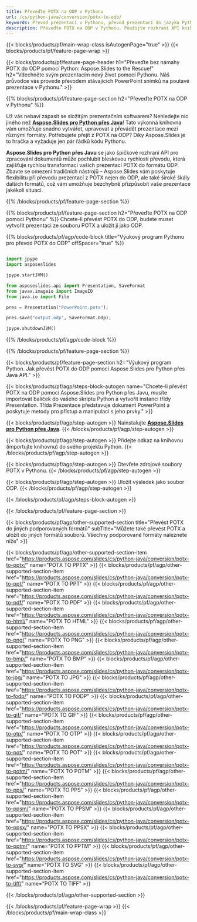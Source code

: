 ```yaml
---
title: Převeďte POTX na ODP v Pythonu
url: /cs/python-java/conversion/potx-to-odp/
keywords: Převod prezentací v Pythonu, převod prezentací do jazyka Python, Python pro prezentace, Aspose.Slides Python, převod POTX do ODP, knihovna prezentací Pythonu
description: Převeďte POTX na ODP v Pythonu. Použijte rozhraní API knihovny Python k převodu souborů POTX do ODP
---
```


{{< blocks/products/pf/main-wrap-class isAutogenPage="true" >}}
{{< blocks/products/pf/feature-page-wrap >}}

{{< blocks/products/pf/feature-page-header h1="Převeďte bez námahy POTX do ODP pomocí Python: Aspose.Slides to the Rescue!" h2="Vdechněte svým prezentacím nový život pomocí Pythonu. Náš průvodce vás provede převodem stávajících PowerPoint snímků na poutavé prezentace v Pythonu." >}}

{{% blocks/products/pf/feature-page-section h2="Převeďte POTX na ODP v Pythonu" %}}

Už vás nebaví zápasit se složitým prezentačním softwarem? Nehledejte nic jiného než [**Aspose.Slides pro Python přes Java**](https://products.aspose.com/slides/cs/python-java/)! Tato výkonná knihovna vám umožňuje snadno vytvářet, upravovat a převádět prezentace mezi různými formáty. Potřebujete přejít z POTX na ODP? Díky Aspose.Slides je to hračka a vyžaduje jen pár řádků kódu Pythonu.

**Aspose.Slides pro Python přes Javu** se jako špičkové rozhraní API pro zpracování dokumentů může pochlubit bleskovou rychlostí převodu, která zajišťuje rychlou transformaci vašich prezentací POTX do formátu ODP. Zbavte se omezení tradičních nástrojů – Aspose.Slides vám poskytuje flexibilitu při převodu prezentací z POTX nejen do ODP, ale také široké škály dalších formátů, což vám umožňuje bezchybně přizpůsobit vaše prezentace jakékoli situaci.

{{% /blocks/products/pf/feature-page-section %}}

{{% blocks/products/pf/feature-page-section  h2="Převeďte POTX na ODP pomocí Pythonu" %}}
Chcete-li převést POTX do ODP, budete muset vytvořit prezentaci ze souboru POTX a uložit ji jako ODP.

{{% blocks/products/pf/agp/code-block title="Výukový program Pythonu pro převod POTX do ODP" offSpacer="true" %}}

```python

import jpype
import asposeslides

jpype.startJVM()

from asposeslides.api import Presentation, SaveFormat
from javax.imageio import ImageIO
from java.io import File

pres = Presentation("PowerPoint.potx");

pres.save("output.odp", SaveFormat.Odp);

jpype.shutdownJVM()
```


{{% /blocks/products/pf/agp/code-block %}}

{{% /blocks/products/pf/feature-page-section %}}

{{< blocks/products/pf/feature-page-section  h2="Výukový program Python. Jak převést POTX do ODP pomocí Aspose.Slides pro Python přes Java API." >}}

{{< blocks/products/pf/agp/steps-block-autogen name="Chcete-li převést POTX na ODP pomocí Aspose.Slides pro Python přes Javu, musíte importovat balíček do vašeho skriptu Python a vytvořit instanci třídy Presentation. Třída Prezentace představuje dokument PowerPoint a poskytuje metody pro přístup a manipulaci s jeho prvky." >}}

{{< blocks/products/pf/agp/step-autogen >}}
Nainstalujte [**Aspose.Slides pro Python přes Java**](https://products.aspose.com/slides/cs/python-java/).
{{< /blocks/products/pf/agp/step-autogen >}}

{{< blocks/products/pf/agp/step-autogen >}}
Přidejte odkaz na knihovnu (importujte knihovnu) do svého projektu Python.
{{< /blocks/products/pf/agp/step-autogen >}}

{{< blocks/products/pf/agp/step-autogen >}}
Otevřete zdrojové soubory POTX v Pythonu.
{{< /blocks/products/pf/agp/step-autogen >}}

{{< blocks/products/pf/agp/step-autogen >}}
Uložit výsledek jako soubor ODP.
{{< /blocks/products/pf/agp/step-autogen >}}

{{< /blocks/products/pf/agp/steps-block-autogen >}}

{{< /blocks/products/pf/feature-page-section >}}

{{< blocks/products/pf/agp/other-supported-section title="Převést POTX do jiných podporovaných formátů" subTitle="Můžete také převést POTX a uložit do jiných formátů souborů. Všechny podporované formáty naleznete níže" >}}

{{< blocks/products/pf/agp/other-supported-section-item href="https://products.aspose.com/slides/cs/python-java/conversion/potx-to-pptx/" name="POTX TO PPTX" >}}
{{< blocks/products/pf/agp/other-supported-section-item href="https://products.aspose.com/slides/cs/python-java/conversion/potx-to-ppt/" name="POTX TO PPT" >}}
{{< blocks/products/pf/agp/other-supported-section-item href="https://products.aspose.com/slides/cs/python-java/conversion/potx-to-pdf/" name="POTX TO PDF" >}}
{{< blocks/products/pf/agp/other-supported-section-item href="https://products.aspose.com/slides/cs/python-java/conversion/potx-to-html/" name="POTX TO HTML" >}}
{{< blocks/products/pf/agp/other-supported-section-item href="https://products.aspose.com/slides/cs/python-java/conversion/potx-to-png/" name="POTX TO PNG" >}}
{{< blocks/products/pf/agp/other-supported-section-item href="https://products.aspose.com/slides/cs/python-java/conversion/potx-to-bmp/" name="POTX TO BMP" >}}
{{< blocks/products/pf/agp/other-supported-section-item href="https://products.aspose.com/slides/cs/python-java/conversion/potx-to-jpg/" name="POTX TO JPG" >}}
{{< blocks/products/pf/agp/other-supported-section-item href="https://products.aspose.com/slides/cs/python-java/conversion/potx-to-fodp/" name="POTX TO FODP" >}}
{{< blocks/products/pf/agp/other-supported-section-item href="https://products.aspose.com/slides/cs/python-java/conversion/potx-to-gif/" name="POTX TO GIF" >}}
{{< blocks/products/pf/agp/other-supported-section-item href="https://products.aspose.com/slides/cs/python-java/conversion/potx-to-otp/" name="POTX TO OTP" >}}
{{< blocks/products/pf/agp/other-supported-section-item href="https://products.aspose.com/slides/cs/python-java/conversion/potx-to-pot/" name="POTX TO POT" >}}
{{< blocks/products/pf/agp/other-supported-section-item href="https://products.aspose.com/slides/cs/python-java/conversion/potx-to-potm/" name="POTX TO POTM" >}}
{{< blocks/products/pf/agp/other-supported-section-item href="https://products.aspose.com/slides/cs/python-java/conversion/potx-to-pps/" name="POTX TO PPS" >}}
{{< blocks/products/pf/agp/other-supported-section-item href="https://products.aspose.com/slides/cs/python-java/conversion/potx-to-ppsm/" name="POTX TO PPSM" >}}
{{< blocks/products/pf/agp/other-supported-section-item href="https://products.aspose.com/slides/cs/python-java/conversion/potx-to-ppsx/" name="POTX TO PPSX" >}}
{{< blocks/products/pf/agp/other-supported-section-item href="https://products.aspose.com/slides/cs/python-java/conversion/potx-to-pptm/" name="POTX TO PPTM" >}}
{{< blocks/products/pf/agp/other-supported-section-item href="https://products.aspose.com/slides/cs/python-java/conversion/potx-to-svg/" name="POTX TO SVG" >}}
{{< blocks/products/pf/agp/other-supported-section-item href="https://products.aspose.com/slides/cs/python-java/conversion/potx-to-tiff/" name="POTX TO TIFF" >}}


{{< /blocks/products/pf/agp/other-supported-section >}}

{{< /blocks/products/pf/feature-page-wrap >}}
{{< /blocks/products/pf/main-wrap-class >}}